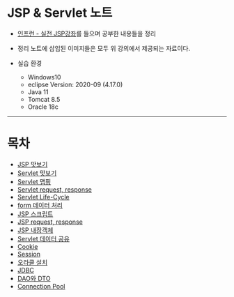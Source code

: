 # JSP & Servlet  노트

+ [인프런 - 실전 JSP강좌](https://www.inflearn.com/course/%EC%8B%A4%EC%A0%84-jsp_renew/dashboard)를 들으며 공부한 내용들을 정리
+ 정리 노트에 삽입된 이미지들은 모두 위 강의에서 제공되는 자료이다.

+ 실습 환경
    + Windows10
    + eclipse Version: 2020-09 (4.17.0)
    + Java 11
    + Tomcat 8.5
    + Oracle 18c

---
# 목차

+ [JSP 맛보기](https://github.com/journeytorainbow/JSP_Servlet_study/blob/master/JSP_%EB%A7%9B%EB%B3%B4%EA%B8%B0/%EB%A9%94%EB%AA%A8.md)
+ [Servlet 맛보기](https://github.com/journeytorainbow/JSP_Servlet_study/blob/master/Servlet_%EB%A7%9B%EB%B3%B4%EA%B8%B0/%EB%A9%94%EB%AA%A8.md)
+ [Servlet 맵핑](https://github.com/journeytorainbow/JSP_Servlet_study/blob/master/Servlet_%EB%A7%B5%ED%95%91/%EB%A9%94%EB%AA%A8.md)
+ [Servlet request, response](https://github.com/journeytorainbow/JSP_Servlet_study/blob/master/Servlet_request_response/%EB%A9%94%EB%AA%A8.md)
+ [Servlet Life-Cycle](https://github.com/journeytorainbow/JSP_Servlet_study/blob/master/Servlet_Life_Cycle/%EB%A9%94%EB%AA%A8.md)
+ [form 데이터 처리](https://github.com/journeytorainbow/JSP_Servlet_study/blob/master/form%EB%8D%B0%EC%9D%B4%ED%84%B0_%EC%B2%98%EB%A6%AC/%EB%A9%94%EB%AA%A8.md)
+ [JSP 스크립트](https://github.com/journeytorainbow/JSP_Servlet_study/blob/master/JSP_%EC%8A%A4%ED%81%AC%EB%A6%BD%ED%8A%B8/%EB%A9%94%EB%AA%A8.md)
+ [JSP request, response](https://github.com/journeytorainbow/JSP_Servlet_study/blob/master/Servlet_request_response/%EB%A9%94%EB%AA%A8.md)
+ [JSP 내장객체](https://github.com/journeytorainbow/JSP_Servlet_study/blob/master/JSP_%EB%82%B4%EC%9E%A5%EA%B0%9D%EC%B2%B4/%EB%A9%94%EB%AA%A8.md)
+ [Servlet 데이터 공유](https://github.com/journeytorainbow/JSP_Servlet_study/blob/master/Servlet_%EB%8D%B0%EC%9D%B4%ED%84%B0%EA%B3%B5%EC%9C%A0/%EB%A9%94%EB%AA%A8.md)
+ [Cookie](https://github.com/journeytorainbow/JSP_Servlet_study/blob/master/Cookie/%EB%A9%94%EB%AA%A8.md)
+ [Session](https://github.com/journeytorainbow/JSP_Servlet_study/blob/master/Session/%EB%A9%94%EB%AA%A8.md)
+ [오라클 설치](https://github.com/journeytorainbow/JSP_Servlet_study/blob/master/%EC%98%A4%EB%9D%BC%ED%81%B4_%EC%84%A4%EC%B9%98/%EB%A9%94%EB%AA%A8.md)
+ [JDBC](https://github.com/journeytorainbow/JSP_Servlet_study/blob/master/JDBC/%EB%A9%94%EB%AA%A8.md)
+ [DAO와 DTO](https://github.com/journeytorainbow/JSP_Servlet_study/blob/master/DAO_DTO/%EB%A9%94%EB%AA%A8.md)
+ [Connection Pool](https://github.com/journeytorainbow/JSP_Servlet_study/blob/master/%EC%BB%A4%EB%84%A5%EC%85%98%ED%92%80/%EB%A9%94%EB%AA%A8.md)
